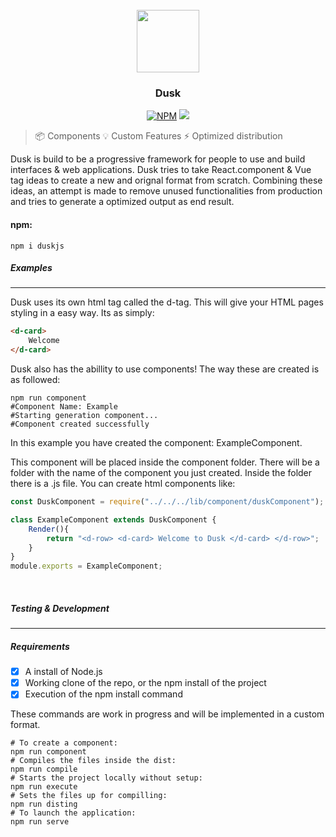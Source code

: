 <div align="center">
<br>
<img src="https://i.imgur.com/tkUPrMZ.png" width="100">
  
### Dusk
 
<a href="https://www.npmjs.com/package/duskjs"><img src="https://img.shields.io/npm/v/dusk.svg?color=%2345cdff&sanitize=true" alt="NPM"></a>
<a href="https://github.com/duskjs/dusk/releases/tag/base"><img src="https://img.shields.io/github/package-json/v/duskjs/dusk?color=%2345cdff&style=flat-square"></a>
</div>

> 📦  Components
> 💡   Custom Features
> ⚡️  Optimized distribution

Dusk is build to be a progressive framework for people to use and build interfaces & web applications. Dusk tries to take React.component & Vue tag ideas to create a new and orignal format from scratch. Combining these ideas, an attempt is made to remove unused functionalities from production and tries to generate a optimized output as end result.
<br>

#### npm:

```
npm i duskjs
```

##### Examples
<hr>

Dusk uses its own html tag called the d-tag. This will give your HTML pages styling in a easy way. Its as simply:
 
 ```html
<d-card>
     Welcome
</d-card>
 ```
Dusk also has the abillity to use components! The way these are created is as followed:

```shell
npm run component
#Component Name: Example
#Starting generation component...
#Component created successfully
```
In this example you have created the component: ExampleComponent.

This component will be placed inside the component folder. There will be a folder with the name of the component you just created. Inside the folder there is a .js file. You can create html components like:

```Javascript
const DuskComponent = require("../../../lib/component/duskComponent");

class ExampleComponent extends DuskComponent {
    Render(){
        return "<d-row> <d-card> Welcome to Dusk </d-card> </d-row>";
    }
}
module.exports = ExampleComponent;
```
<br>
  
##### Testing & Development
<hr>
  
##### Requirements
- [x] A install of Node.js
- [x] Working clone of the repo, or the npm install of the project
- [x] Execution of the npm install command

These commands are work in progress and will be implemented in a custom format.

```shell
# To create a component:
npm run component
# Compiles the files inside the dist:
npm run compile
# Starts the project locally without setup:
npm run execute
# Sets the files up for compilling:
npm run disting
# To launch the application:
npm run serve
```
